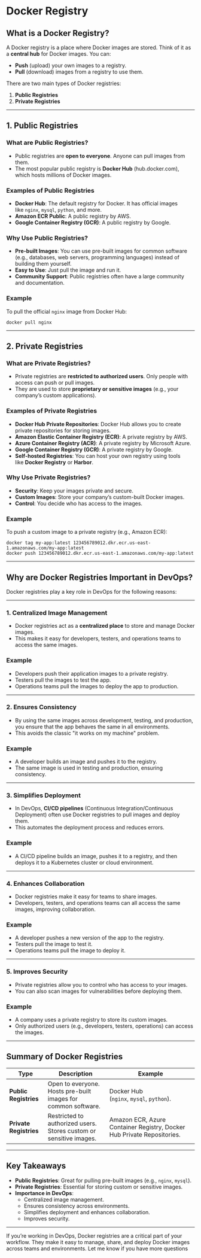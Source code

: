 # Docker Registry

## **What is a Docker Registry?**

A Docker registry is a place where Docker images are stored. Think of it as a **central hub** for Docker images. You can:

- **Push** (upload) your own images to a registry.
- **Pull** (download) images from a registry to use them.

There are two main types of Docker registries:

1. **Public Registries**
2. **Private Registries**

---

## **1. Public Registries**

### **What are Public Registries?**

- Public registries are **open to everyone**. Anyone can pull images from them.
- The most popular public registry is **Docker Hub** (hub.docker.com), which hosts millions of Docker images.

### **Examples of Public Registries**

- **Docker Hub**: The default registry for Docker. It has official images like `nginx`, `mysql`, `python`, and more.
- **Amazon ECR Public**: A public registry by AWS.
- **Google Container Registry (GCR)**: A public registry by Google.

### **Why Use Public Registries?**

- **Pre-built Images**: You can use pre-built images for common software (e.g., databases, web servers, programming languages) instead of building them yourself.
- **Easy to Use**: Just pull the image and run it.
- **Community Support**: Public registries often have a large community and documentation.

### **Example**

To pull the official `nginx` image from Docker Hub:

```
docker pull nginx
```

---

## **2. Private Registries**

### **What are Private Registries?**

- Private registries are **restricted to authorized users**. Only people with access can push or pull images.
- They are used to store **proprietary or sensitive images** (e.g., your company’s custom applications).

### **Examples of Private Registries**

- **Docker Hub Private Repositories**: Docker Hub allows you to create private repositories for storing images.
- **Amazon Elastic Container Registry (ECR)**: A private registry by AWS.
- **Azure Container Registry (ACR)**: A private registry by Microsoft Azure.
- **Google Container Registry (GCR)**: A private registry by Google.
- **Self-hosted Registries**: You can host your own registry using tools like **Docker Registry** or **Harbor**.

### **Why Use Private Registries?**

- **Security**: Keep your images private and secure.
- **Custom Images**: Store your company’s custom-built Docker images.
- **Control**: You decide who has access to the images.

### **Example**

To push a custom image to a private registry (e.g., Amazon ECR):

```
docker tag my-app:latest 123456789012.dkr.ecr.us-east-1.amazonaws.com/my-app:latest
docker push 123456789012.dkr.ecr.us-east-1.amazonaws.com/my-app:latest
```

---

## **Why are Docker Registries Important in DevOps?**

Docker registries play a key role in DevOps for the following reasons:

---

### **1. Centralized Image Management**

- Docker registries act as a **centralized place** to store and manage Docker images.
- This makes it easy for developers, testers, and operations teams to access the same images.

### **Example**

- Developers push their application images to a private registry.
- Testers pull the images to test the app.
- Operations teams pull the images to deploy the app to production.

---

### **2. Ensures Consistency**

- By using the same images across development, testing, and production, you ensure that the app behaves the same in all environments.
- This avoids the classic "it works on my machine" problem.

### **Example**

- A developer builds an image and pushes it to the registry.
- The same image is used in testing and production, ensuring consistency.

---

### **3. Simplifies Deployment**

- In DevOps, **CI/CD pipelines** (Continuous Integration/Continuous Deployment) often use Docker registries to pull images and deploy them.
- This automates the deployment process and reduces errors.

### **Example**

- A CI/CD pipeline builds an image, pushes it to a registry, and then deploys it to a Kubernetes cluster or cloud environment.

---

### **4. Enhances Collaboration**

- Docker registries make it easy for teams to share images.
- Developers, testers, and operations teams can all access the same images, improving collaboration.

### **Example**

- A developer pushes a new version of the app to the registry.
- Testers pull the image to test it.
- Operations teams pull the image to deploy it.

---

### **5. Improves Security**

- Private registries allow you to control who has access to your images.
- You can also scan images for vulnerabilities before deploying them.

### **Example**

- A company uses a private registry to store its custom images.
- Only authorized users (e.g., developers, testers, operations) can access the images.

---

## **Summary of Docker Registries**

| **Type** | **Description** | **Example** |
| --- | --- | --- |
| **Public Registries** | Open to everyone. Hosts pre-built images for common software. | Docker Hub (`nginx`, `mysql`, `python`). |
| **Private Registries** | Restricted to authorized users. Stores custom or sensitive images. | Amazon ECR, Azure Container Registry, Docker Hub Private Repositories. |

---

## **Key Takeaways**

- **Public Registries**: Great for pulling pre-built images (e.g., `nginx`, `mysql`).
- **Private Registries**: Essential for storing custom or sensitive images.
- **Importance in DevOps**:
    - Centralized image management.
    - Ensures consistency across environments.
    - Simplifies deployment and enhances collaboration.
    - Improves security.

---

If you’re working in DevOps, Docker registries are a critical part of your workflow. They make it easy to manage, share, and deploy Docker images across teams and environments. Let me know if you have more questions